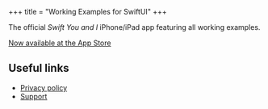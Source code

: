 +++
title = "Working Examples for SwiftUI"
+++

The official _Swift You and I_ iPhone/iPad app featuring all working examples.

[Now available at the App Store](https://apps.apple.com/app/id1500566574)

## Useful links

 - [Privacy policy](privacy)
 - [Support](support)
